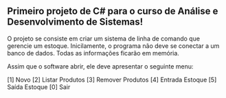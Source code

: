 ## Primeiro projeto de C# para o curso de Análise e Desenvolvimento de Sistemas!

O projeto se consiste em criar um sistema de linha de comando que gerencie um estoque. Inicilamente, o programa não deve se conectar a um banco de dados. Todas as informações ficarão em memória.

Assim que o software abrir, ele deve apresentar o seguinte menu:

[1] Novo
[2] Listar Produtos
[3] Remover Produtos
[4] Entrada Estoque
[5] Saída Estoque
[0] Sair
